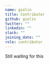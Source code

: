 ```yaml
---
name: giolin
title: Contributor
github: giolin
twitter: ""
linkedin: ""
slack: ""
joining_date: ""
role: contributor
---
```


Still waiting for this
